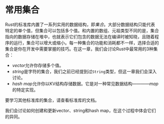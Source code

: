 # 常用集合

Rust的标准库内置了一系列实用的数据结构，即*集合*。大部分数据结构只能代表特定的单个值，但集合可以包括多个值。和内置的数组、元祖类型不同的是，集合指向的数据存储在堆中，也就表示它们包含的数据无法在编译时被知晓，且随着程序的运行，集合可以增大或缩小。每一种集合的功能和消耗都不一样，选择合适的集合是你在开发中需要掌握的技巧。在这一章，我们会讨论Rust中最常用的3种集合：

- *vector*允许你存储多个值。
- *string*是字符的集合，我们之前已经提到过`String`类型，但这一章我们会深入讨论。
- *hash map*允许你以KV结构存储数据。它是对一种常见数据结构————*map*的特定实现。

要学习其他标准库的集合，请查看标准库的文档。

我们会讨论如何创建和更新vector、string和hash map，在这个过程中体会它们的异同。
